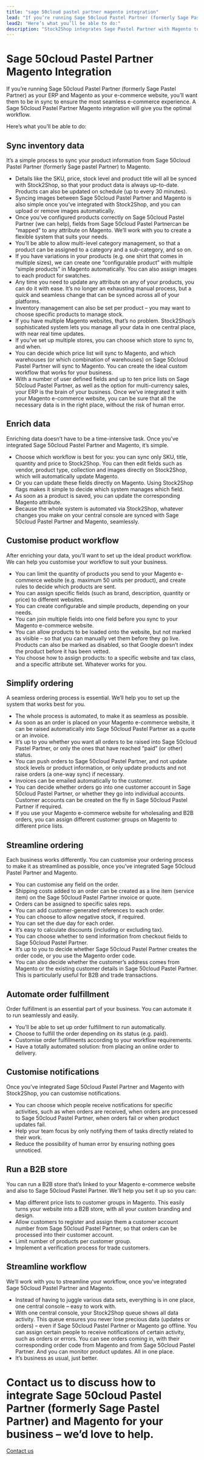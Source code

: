 ```yaml
---
title: "sage 50cloud pastel partner magento integration"
lead: "If you’re running Sage 50cloud Pastel Partner (formerly Sage Pastel Partner) as your ERP and Magento as your e-commerce website, you’ll want them to be in sync to ensure the most seamless e-commerce experience. A Sage 50cloud Pastel Partner Magento integration will give you the optimal workflow."
lead2: "Here’s what you’ll be able to do:"
description: "Stock2Shop integrates Sage Pastel Partner with Magento to dramatically improve your workflow. Sync inventory data, automate orders and simplify your business with a Sage Pastel Partner Magento integration. Find out more!"
---
```


Sage 50cloud Pastel Partner Magento Integration
===============================================

If you’re running Sage 50cloud Pastel Partner (formerly Sage Pastel Partner) as your ERP and Magento as your e-commerce website, you’ll want them to be in sync to ensure the most seamless e-commerce experience. A Sage 50cloud Pastel Partner Magento integration will give you the optimal workflow.  
  
Here’s what you’ll be able to do:

Sync inventory data
-------------------

It’s a simple process to sync your product information from Sage 50cloud Pastel Partner (formerly Sage pastel Partner) to Magento.

*   Details like the SKU, price, stock level and product title will all be synced with Stock2Shop, so that your product data is always up-to-date. Products can also be updated on schedule (up to every 30 minutes).
*   Syncing images between Sage 50cloud Pastel Partner and Magento is also simple once you’ve integrated with Stock2Shop, and you can upload or remove images automatically.
*   Once you’ve configured products correctly on Sage 50cloud Pastel Partner (we can help), fields from Sage 50cloud Pastel Partnercan be “mapped” to any attribute on Magento. We’ll work with you to create a flexible system that suits your needs.
*   You’ll be able to allow multi-level category management, so that a product can be assigned to a category and a sub-category, and so on.
*   If you have variations in your products (e.g. one shirt that comes in multiple sizes), we can create one “configurable product” with multiple “simple products” in Magento automatically. You can also assign images to each product for swatches.
*   Any time you need to update any attribute on any of your products, you can do it with ease. It’s no longer an exhausting manual process, but a quick and seamless change that can be synced across all of your platforms.
*   Inventory management can also be set per product – you may want to choose specific products to manage stock.
*   If you have multiple Magento websites, that’s no problem. Stock2Shop’s sophisticated system lets you manage all your data in one central place, with near real time updates.
*   If you’ve set up multiple stores, you can choose which store to sync to, and when.
*   You can decide which price list will sync to Magento, and which warehouses (or which combination of warehouses) on Sage 50cloud Pastel Partner will sync to Magento. You can create the ideal custom workflow that works for your business.
*   With a number of user defined fields and up to ten price lists on Sage 50cloud Pastel Partner, as well as the option for multi-currency sales, your ERP is the brain of your business. Once we’ve integrated it with your Magento e-commerce website, you can be sure that all the necessary data is in the right place, without the risk of human error.

Enrich data
-----------

Enriching data doesn’t have to be a time-intensive task. Once you’ve integrated Sage 50cloud Pastel Partner and Magento, it’s simple.

*   Choose which workflow is best for you: you can sync only SKU, title, quantity and price to Stock2Shop. You can then edit fields such as vendor, product type, collection and images directly on Stock2Shop, which will automatically update Magento.
*   Or you can update these fields directly on Magento. Using Stock2Shop flags makes it simple to decide which system manages which field.
*   As soon as a product is saved, you can update the corresponding Magento attribute.
*   Because the whole system is automated via Stock2Shop, whatever changes you make on your central console are synced with Sage 50cloud Pastel Partner and Magento, seamlessly.

Customise product workflow
--------------------------

After enriching your data, you’ll want to set up the ideal product workflow. We can help you customise your workflow to suit your business.

*   You can limit the quantity of products you send to your Magento e-commerce website (e.g. maximum 50 units per product), and create rules to decide which products are sent.
*   You can assign specific fields (such as brand, description, quantity or price) to different websites.
*   You can create configurable and simple products, depending on your needs.
*   You can join multiple fields into one field before you sync to your Magento e-commerce website.
*   You can allow products to be loaded onto the website, but not marked as visible – so that you can manually vet them before they go live. Products can also be marked as disabled, so that Google doesn’t index the product before it has been vetted.
*   You choose how to assign products: to a specific website and tax class, and a specific attribute set. Whatever works for you.

Simplify ordering
-----------------

A seamless ordering process is essential. We’ll help you to set up the system that works best for you.

*   The whole process is automated, to make it as seamless as possible.
*   As soon as an order is placed on your Magento e-commerce website, it can be raised automatically into Sage 50cloud Pastel Partner as a quote or an invoice.
*   It’s up to you whether you want all orders to be raised into Sage 50cloud Pastel Partner, or only the ones that have reached “paid” (or other) status.
*   You can push orders to Sage 50cloud Pastel Partner, and not update stock levels or product information, or only update products and not raise orders (a one-way sync) if necessary.
*   Invoices can be emailed automatically to the customer.
*   You can decide whether orders go into one customer account in Sage 50cloud Pastel Partner, or whether they go into individual accounts. Customer accounts can be created on the fly in Sage 50cloud Pastel Partner if required.
*   If you use your Magento e-commerce website for wholesaling and B2B orders, you can assign different customer groups on Magento to different price lists.

Streamline ordering
-------------------

Each business works differently. You can customise your ordering process to make it as streamlined as possible, once you’ve integrated Sage 50cloud Pastel Partner and Magento.

*   You can customise any field on the order.
*   Shipping costs added to an order can be created as a line item (service item) on the Sage 50cloud Pastel Partner invoice or quote.
*   Orders can be assigned to specific sales reps.
*   You can add customer-generated references to each order.
*   You can choose to allow negative stock, if required.
*   You can set the due day for each order.
*   It’s easy to calculate discounts (including or excluding tax).
*   You can choose whether to send information from checkout fields to Sage 50cloud Pastel Partner.
*   It’s up to you to decide whether Sage 50cloud Pastel Partner creates the order code, or you use the Magento order code.
*   You can also decide whether the customer’s address comes from Magento or the existing customer details in Sage 50cloud Pastel Partner. This is particularly useful for B2B and trade transactions.

Automate order fulfillment
--------------------------

Order fulfillment is an essential part of your business. You can automate it to run seamlessly and easily.

*   You’ll be able to set up order fulfillment to run automatically.
*   Choose to fulfill the order depending on its status (e.g. paid).
*   Customise order fulfillments according to your workflow requirements.
*   Have a totally automated solution: from placing an online order to delivery.

Customise notifications
-----------------------

Once you’ve integrated Sage 50cloud Pastel Partner and Magento with Stock2Shop, you can customise notifications.

*   You can choose which people receive notifications for specific activities, such as when orders are received, when orders are processed to Sage 50cloud Pastel Partner, when orders fail or when product updates fail.
*   Help your team focus by only notifying them of tasks directly related to their work.
*   Reduce the possibility of human error by ensuring nothing goes unnoticed.

Run a B2B store
---------------

You can run a B2B store that’s linked to your Magento e-commerce website and also to Sage 50cloud Pastel Partner. We’ll help you set it up so you can:

*   Map different price lists to customer groups in Magento. This easily turns your website into a B2B store, with all your custom branding and design.
*   Allow customers to register and assign them a customer account number from Sage 50cloud Pastel Partner, so that orders can be processed into their customer account.
*   Limit number of products per customer group.
*   Implement a verification process for trade customers.

Streamline workflow
-------------------

We’ll work with you to streamline your workflow, once you’ve integrated Sage 50cloud Pastel Partner and Magento.

*   Instead of having to juggle various data sets, everything is in one place, one central console – easy to work with.
*   With one central console, your Stock2Shop queue shows all data activity. This queue ensures you never lose precious data (updates or orders) – even if Sage 50cloud Pastel Partner or Magento go offline. You can assign certain people to receive notifications of certain activity, such as orders or errors. You can see orders coming in, with their corresponding order code from Magento and from Sage 50cloud Pastel Partner. And you can monitor product updates. All in one place.
*   It’s business as usual, just better.

Contact us to discuss how to integrate Sage 50cloud Pastel Partner (formerly Sage Pastel Partner) and Magento for your business – we’d love to help.
====================================================================================================================================================

[Contact us](/contact-us "Contact Stock2Shop")